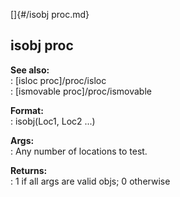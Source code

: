 []{#/isobj proc.md}    
## isobj proc    
**See also:**    
:   [isloc proc]/proc/isloc    
:   [ismovable proc]/proc/ismovable    
<!-- -->    
**Format:**    
:   isobj(Loc1, Loc2 \...)    
<!-- -->    
**Args:**    
:   Any number of locations to test.    
<!-- -->    
**Returns:**    
:   1 if all args are valid objs; 0 otherwise  